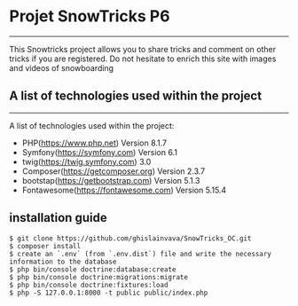 # Projet SnowTricks P6

***

This Snowtricks project allows you to share tricks and comment on other tricks if you are registered.
Do not hesitate to enrich this site with images and videos of snowboarding

## A list of technologies used within the project

***

A list of technologies used within the project:
* PHP(https://www.php.net) Version 8.1.7
* Symfony(https://symfony.com) Version 6.1
* twig(https://twig.symfony.com) 3.0
* Composer(https://getcomposer.org) Version 2.3.7
* bootstap(https://getbootstrap.com) Version 5.1.3
* Fontawesome(https://fontawesome.com) Version 5.15.4

## installation guide

```shell
$ git clone https://github.com/ghislainvava/SnowTricks_OC.git
$ composer install
$ create an `.env` (from `.env.dist`) file and write the necessary information to the database
$ php bin/console doctrine:database:create
$ php bin/console doctrine:migrations:migrate
$ php bin/console doctrine:fixtures:load
$ php -S 127.0.0.1:8000 -t public public/index.php
```

